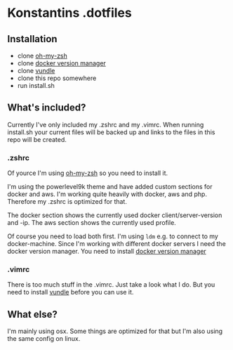 # Konstantins .dotfiles

## Installation

- clone [oh-my-zsh](https://github.com/robbyrussell/oh-my-zsh)
- clone [docker version manager](https://github.com/getcarina/dvm)
- clone [vundle](https://github.com/VundleVim/Vundle.vim)
- clone this repo somewhere
- run install.sh

## What's included?

Currently I've only included my .zshrc and my .vimrc.
When running install.sh your current files will be backed up and links to the files in this repo will be created.

### .zshrc

Of yource I'm using [oh-my-zsh](https://github.com/robbyrussell/oh-my-zsh) so you need to install it.

I'm using the powerlevel9k theme and have added custom sections for docker and aws.
I'm working quite heavily with docker, aws and php. Therefore my .zshrc is optimized for that.

The docker section shows the currently used docker client/server-version and -ip. The aws section shows the currently used profile.

Of course you need to load both first. I'm using ```ldm``` e.g. to connect to my docker-machine.
Since I'm working with different docker servers I need the docker version manager.
You need to install [docker version manager](https://github.com/getcarina/dvm) 

### .vimrc

There is too much stuff in the .vimrc. Just take a look what I do.
But you need to install [vundle](https://github.com/VundleVim/Vundle.vim) before you can use it.

## What else?

I'm mainly using osx. Some things are optimized for that but I'm also using the same config on linux.
